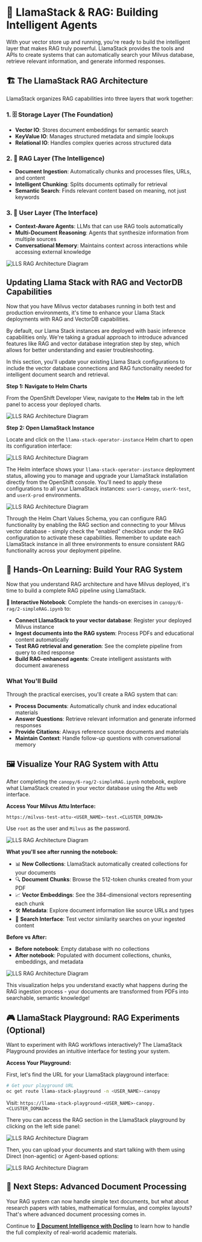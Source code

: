 # 🦙 LlamaStack & RAG: Building Intelligent Agents

With your vector store up and running, you're ready to build the intelligent layer that makes RAG truly powerful. LlamaStack provides the tools and APIs to create systems that can automatically search your Milvus database, retrieve relevant information, and generate informed responses.

## 🏗️ The LlamaStack RAG Architecture

LlamaStack organizes RAG capabilities into three layers that work together:

### 1. 🗄️ Storage Layer (The Foundation)
- **Vector IO**: Stores document embeddings for semantic search
- **KeyValue IO**: Manages structured metadata and simple lookups  
- **Relational IO**: Handles complex queries across structured data

### 2. 🔧 RAG Layer (The Intelligence)
- **Document Ingestion**: Automatically chunks and processes files, URLs, and content
- **Intelligent Chunking**: Splits documents optimally for retrieval
- **Semantic Search**: Finds relevant content based on meaning, not just keywords

### 3. 🤖 User Layer (The Interface)
- **Context-Aware Agents**: LLMs that can use RAG tools automatically
- **Multi-Document Reasoning**: Agents that synthesize information from multiple sources
- **Conversational Memory**: Maintains context across interactions while accessing external knowledge

![LLS RAG Architecture Diagram](images/rag2.png)

## Updating Llama Stack with RAG and VectorDB Capabilities

Now that you have Milvus vector databases running in both test and production environments, it's time to enhance your Llama Stack deployments with RAG and VectorDB capabilities. 

By default, our Llama Stack instances are deployed with basic inference capabilities only. We're taking a gradual approach to introduce advanced features like RAG and vector database integration step by step, which allows for better understanding and easier troubleshooting.

In this section, you'll update your existing Llama Stack configurations to include the vector database connections and RAG functionality needed for intelligent document search and retrieval.

**Step 1: Navigate to Helm Charts**

From the OpenShift Developer View, navigate to the **Helm** tab in the left panel to access your deployed charts.

![LLS RAG Architecture Diagram](images/rag16.png ':size=20%')

**Step 2: Open LlamaStack Instance**

Locate and click on the `llama-stack-operator-instance` Helm chart to open its configuration interface:

![LLS RAG Architecture Diagram](images/rag14.png ':size=90%')

The Helm interface shows your `llama-stack-operator-instance` deployment status, allowing you to manage and upgrade your LlamaStack installation directly from the OpenShift console. You'll need to apply these configurations to all your LlamaStack instances: `user1-canopy`, `userX-test`, and `userX-prod` environments.

![LLS RAG Architecture Diagram](images/rag15.png ':size=40%')

Through the Helm Chart Values Schema, you can configure RAG functionality by enabling the RAG section and connecting to your Milvus vector database - simply check the "enabled" checkbox under the RAG configuration to activate these capabilities. Remember to update each LlamaStack instance in all three environments to ensure consistent RAG functionality across your deployment pipeline.


## 🧪 Hands-On Learning: Build Your RAG System

Now that you understand RAG architecture and have Milvus deployed, it's time to build a complete RAG pipeline using LlamaStack.

**📓 Interactive Notebook**: Complete the hands-on exercises in `canopy/6-rag/2-simpleRAG.ipynb` to:

- **Connect LlamaStack to your vector database**: Register your deployed Milvus instance
- **Ingest documents into the RAG system**: Process PDFs and educational content automatically
- **Test RAG retrieval and generation**: See the complete pipeline from query to cited response
- **Build RAG-enhanced agents**: Create intelligent assistants with document awareness

### What You'll Build

Through the practical exercises, you'll create a RAG system that can:

- **Process Documents**: Automatically chunk and index educational materials
- **Answer Questions**: Retrieve relevant information and generate informed responses  
- **Provide Citations**: Always reference source documents and materials
- **Maintain Context**: Handle follow-up questions with conversational memory

## 🖼️ Visualize Your RAG System with Attu

After completing the `canopy/6-rag/2-simpleRAG.ipynb` notebook, explore what LlamaStack created in your vector database using the Attu web interface.

**Access Your Milvus Attu Interface:**
```
https://milvus-test-attu-<USER_NAME>-test.<CLUSTER_DOMAIN>
```

Use `root` as the user and `Milvus` as the password.

![LLS RAG Architecture Diagram](images/rag7.png ':size=60%')

**What you'll see after running the notebook:**
- 📊 **New Collections**: LlamaStack automatically created collections for your documents
- 🔍 **Document Chunks**: Browse the 512-token chunks created from your PDF
- 📈 **Vector Embeddings**: See the 384-dimensional vectors representing each chunk
- 🛠️ **Metadata**: Explore document information like source URLs and types
- 🔎 **Search Interface**: Test vector similarity searches on your ingested content

**Before vs After:**
- **Before notebook**: Empty database with no collections
- **After notebook**: Populated with document collections, chunks, embeddings, and metadata

![LLS RAG Architecture Diagram](images/rag8.png)

This visualization helps you understand exactly what happens during the RAG ingestion process - your documents are transformed from PDFs into searchable, semantic knowledge!

## 🎮 LlamaStack Playground: RAG Experiments (Optional)

Want to experiment with RAG workflows interactively? The LlamaStack Playground provides an intuitive interface for testing your system.

**Access Your Playground:**

First, let's find the URL for your LlamaStack playground interface:

```bash
# Get your playground URL
oc get route llama-stack-playground -n <USER_NAME>-canopy
```

Visit: `https://llama-stack-playground-<USER_NAME>-canopy.<CLUSTER_DOMAIN>`

There you can access the RAG section in the LlamaStack playground by clicking on the left side panel:

![LLS RAG Architecture Diagram](images/rag12.png ':size=30%')

Then, you can upload your documents and start talking with them using Direct (non-agentic) or Agent-based options:

![LLS RAG Architecture Diagram](images/rag13.png ':size=30%')

## 🎯 Next Steps: Advanced Document Processing

Your RAG system can now handle simple text documents, but what about research papers with tables, mathematical formulas, and complex layouts? That's where advanced document processing comes in.

Continue to **[🐣 Document Intelligence with Docling](4-docling.md)** to learn how to handle the full complexity of real-world academic materials.